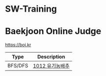 # SW-Training
# Baekjoon Online Judge
https://boj.kr<br>


| Type | Description |
| ------------- | ------------- |
| BFS/DFS       | <a href='https://boj.kr/1012'>1012 유기농배추</a>       |
